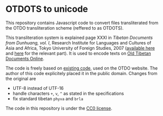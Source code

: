 # OTDOTS to unicode

This repository contains Javascript code to convert files transliterated from the OTDO transliteration scheme (reffered to as OTDOTS). 

This transliteration system is explained page XXXI in *Tibetan Documents from Dunhuang, vol. I*, Research Institute for Languages and Cultures of Asia and Africa, Tokyo University of Foreign Studies, 2007 ([available here](http://repository.tufs.ac.jp/bitstream/10108/70256/1/Old+Tibetan1_00.pdf#32) and [here](http://otdo.aa-ken.jp/site/editorialPolicy) for the relevant part). It is used to encode texts on [Old Tibetan Documents Online](http://otdo.aa-ken.jp/).

The code is freely based on [existing code](http://otdo.aa-ken.jp/js/encodingTib.js), used on the OTDO website. The author of this code explicitely placed it in the public domain. Changes from the original are

- UTF-8 instead of UTF-16
- handle characters `+`, `v`, `^` as stated in the specifications
- fix standard tibetan `phyva` and `brla`

The code in this repository is under the [CC0 license](LICENSE).
